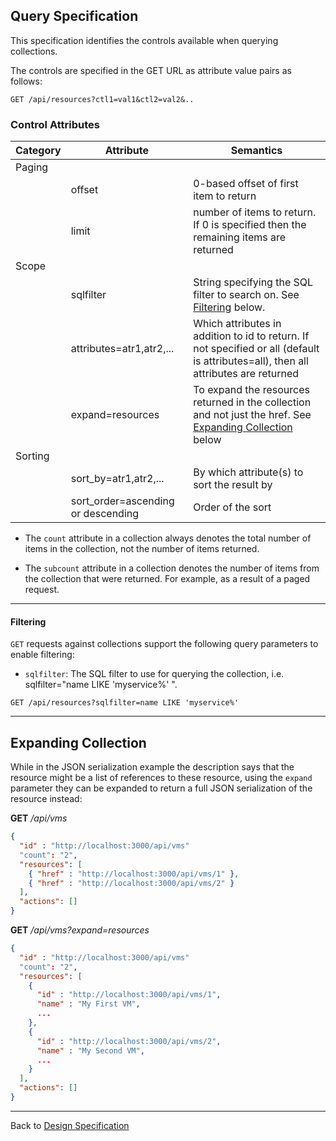 ## Query Specification

This specification identifies the controls available when querying collections.

The controls are specified in the GET URL as attribute value pairs as follows:

```
GET /api/resources?ctl1=val1&ctl2=val2&..
```

### Control Attributes

| Category | Attribute | Semantics |
| -------- | --------- | --------- |
| Paging | | |
| | offset | 0-based offset of first item to return |
| | limit | number of items to return. If 0 is specified then the remaining items are returned |
| Scope | | |
| | sqlfilter | String specifying the SQL filter to search on. See [Filtering](#filtering) below. |
| | attributes=atr1,atr2,... | Which attributes in addition to id to return. If not specified or all (default is attributes=all), then all attributes are returned |
| | expand=resources | To expand the resources returned in the collection and not just the href. See [Expanding Collection](#expandingcollection) below |
| Sorting | | |
| | sort_by=atr1,atr2,... | By which attribute(s) to sort the result by |
| | sort_order=ascending or descending | Order of the sort |

* The `count` attribute in a collection always denotes the total number of items
in the collection, not the number of items returned.

* The `subcount` attribute in a collection denotes the number of items from the
collection that were returned. For example, as a result of a paged request.

----

#### Filtering

`GET` requests against collections support the following query parameters to enable filtering:


* `sqlfilter`: The SQL filter to use for querying the collection, i.e. sqlfilter="name LIKE 'myservice%' ".


```
GET /api/resources?sqlfilter=name LIKE 'myservice%'
```

----

## Expanding Collection

While in the JSON serialization example the description says that the resource
might be a list of references to these resource, using the `expand` parameter
they can be expanded to return a full JSON serialization of the resource
instead:

**GET** */api/vms*

```json
{
  "id" : "http://localhost:3000/api/vms"
  "count": "2",
  "resources": [
    { "href" : "http://localhost:3000/api/vms/1" },
    { "href" : "http://localhost:3000/api/vms/2" }
  ],
  "actions": []
}
```

**GET** */api/vms?expand=resources*

```json
{
  "id" : "http://localhost:3000/api/vms"
  "count": "2",
  "resources": [
    {
      "id" : "http://localhost:3000/api/vms/1",
      "name" : "My First VM",
      ...
    },
    {
      "id" : "http://localhost:3000/api/vms/2",
      "name" : "My Second VM",
      ...
    }
  ],
  "actions": []
}
```

----
Back to [Design Specification](../design.md)
